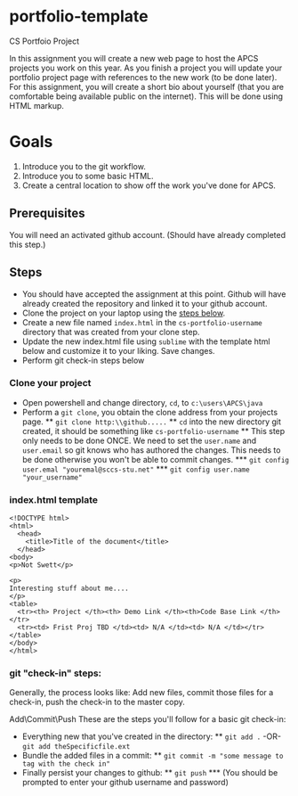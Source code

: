 # portfolio-template
CS Portfoio Project

In this assignment you will create a new web page to host the APCS projects you work on this year. As you finish a project
you will update your portfolio project page with references to the new work (to be done later). For this assignment, you will create 
a short bio about yourself (that you are comfortable being available public on the internet). This will be done using HTML markup.

# Goals
1. Introduce you to the git workflow.
2. Introduce you to some basic HTML.
3. Create a central location to show off the work you've done for APCS.

## Prerequisites
You will need an activated github account. (Should have already completed this step.)

## Steps
* You should have accepted the assignment at this point. Github will have already created the repository and linked it to your github account. 
* Clone the project on your laptop using the [steps below](#Clone-your-project).
* Create a new file named `index.html` in the `cs-portfolio-username` directory that was created from your clone step.
* Update the new index.html file using `sublime` with the template html below and customize it to your liking. Save changes.
* Perform git check-in steps below 

### Clone your project
* Open powershell and change directory, `cd`, to `c:\users\APCS\java`
* Perform a `git clone`, you obtain the clone address from your projects page.
** `git clone http:\\github.....`
** `cd` into the new directory git created, it should be something like `cs-portfolio-username` 
** This step only needs to be done ONCE. We need to set the `user.name` and `user.email` so git knows who has authored the changes. This needs to be done otherwise you won't be able to commit changes.
*** `git config user.emal "youremal@sccs-stu.net"`
*** `git config user.name "your_username"`


### index.html template
```
<!DOCTYPE html>
<html>
  <head>
    <title>Title of the document</title>
  </head>
<body>
<p>Not Swett</p>

<p>
Interesting stuff about me....
</p>
<table>
  <tr><th> Project </th><th> Demo Link </th><th>Code Base Link </th></tr>
  <tr><td> Frist Proj TBD </td><td> N/A </td><td> N/A </td></tr>
</table>
</body>
</html>
```

### git "check-in" steps:
Generally, the process looks like:
Add new files, commit those files for a check-in, push the check-in to the master copy.

Add\Commit\Push
These are the steps you'll follow for a basic git check-in:
* Everything new that you've created in the directory: 
** `git add .` -OR- `git add theSpecificfile.ext`
* Bundle the added files in a commit:
** `git commit -m "some message to tag with the check in"`
* Finally persist your changes to github:
** `git push`
*** (You should be prompted to enter your github username and password)
